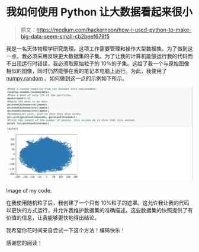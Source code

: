 # 我如何使用 Python 让大数据看起来很小

> 原文：<https://medium.com/hackernoon/how-i-used-python-to-make-big-data-seem-small-cb2beef679f5>

我是一名天体物理学研究助理。这项工作需要管理和操作大型数据集。为了做到这一点，我必须采用反映更大数据集的子集。为了让我的计算机能够运行我的代码而不出现运行时错误，我必须取原始粒子的 10%的子集。这给了我一个与原始图像相似的图像，同时仍然能够在我的笔记本电脑上运行。为此，我使用了 [numpy.random](https://docs.scipy.org/doc/numpy-1.14.0/reference/routines.random.html) 。如何做到这一点的示例如下所示。

![](img/8d34cf1cf9932e80acdbceef35629701.png)

Image of my code.

在我使用随机粒子后，我创建了一个只有 10%粒子的遮罩。这允许我让我的代码以更快的方式运行，并允许我维护数据集的准确描述。这些数据集的快照提供了有价值的信息，让我能够更快地得出结论。

我希望你花时间亲自尝试一下这个方法！编码快乐！

感谢您的阅读！